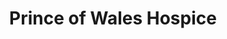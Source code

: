 ---
title: "Prince of Wales Hospice"
url: /castleford/prince-of-wales-hospice/
shop: Gebrauchtwaren
---